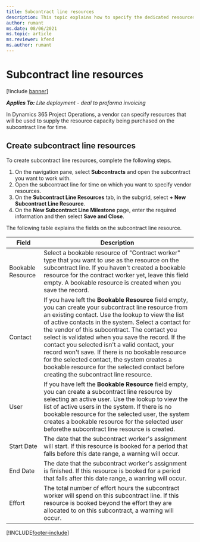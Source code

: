 ```yaml
---
title: Subcontract line resources
description: This topic explains how to specify the dedicated resources that are provided by the vendor for a specific subcontract line for time.
author: rumant
ms.date: 08/06/2021
ms.topic: article
ms.reviewer: kfend 
ms.author: rumant
---
```


# Subcontract line resources

[!include [banner](../../includes/dataverse-preview.md)]

_**Applies To:** Lite deployment - deal to proforma invoicing_

In Dynamics 365 Project Operations, a vendor can specify resources that will be used to supply the resource capacity being purchased on the subcontract line for time.

## Create subcontract line resources

To create subcontract line resources, complete the following steps.

1. On the navigation pane, select **Subcontracts** and open the subcontract you want to work with.
2. Open the subcontract line for time on which you want to specify vendor resources.
3. On the **Subcontract Line Resources** tab, in the subgrid, select **+ New Subcontract Line Resource**.
4. On the **New Subcontract Line Milestone** page, enter the required information and then select **Save and Close**.

The following table explains the fields on the subcontract line resource.

| Field |  Description |
| ----- | ------------ |
| Bookable Resource | Select a bookable resource of "Contract worker" type that you want to use as the resource on the subcontract line. If you haven't created a bookable resource for the contract worker yet, leave this field empty. A bookable resource is created when you save the record.  |
| Contact | If you have left the **Bookable Resource** field empty, you can create your subcontract line resource from an existing contact. Use the lookup to view the list of active contacts in the system. Select a contact for the vendor of this subcontract. The contact you select is validated when you save the record. If the contact you selected isn't a valid contact, your record won't save. If there is no bookable resource for the selected contact, the system creates a bookable resource for the selected contact before creating the subcontract line resource. |
| User | If you have left the **Bookable Resource** field empty, you can create a subcontract line resource by selecting an active user. Use the lookup to view the list of active users in the system. If there is no bookable resource for the selected user, the system creates a bookable resource for the selected user beforethe subcontract line resource is created. |
| Start Date | The date that the subcontract worker's assignment will start. If this resource is booked for a period that falls before this date range, a warning will occur. |
| End Date | The date that the subcontract worker's assignment is finished. If this resource is booked for a period that falls after this date range, a wanring will occur. |
| Effort | The total number of effort hours the subcontract worker will spend on this subcontract line. If this resource is booked beyond the effort they are allocated to on this subcontract, a warning will occur. |


[!INCLUDE[footer-include](../../includes/footer-banner.md)]
